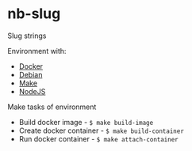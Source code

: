 # nb-slug
Slug strings

Environment with:

* [Docker](https://docs.docker.com/)
* [Debian](https://www.debian.org/releases/stable/)
* [Make](http://www.gnu.org/software/make/manual/make.html#Running)
* [NodeJS](https://nodejs.org/dist/latest-v4.x/docs/api/)

Make tasks of environment

* Build docker image - ```$ make build-image```
* Create docker container - ```$ make build-container```
* Run docker container - ```$ make attach-container```

